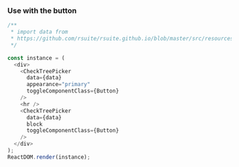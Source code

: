 ### Use with the button

<!--start-code-->

```js
/**
 * import data from
 * https://github.com/rsuite/rsuite.github.io/blob/master/src/resources/data/city.js
 */

const instance = (
  <div>
    <CheckTreePicker
      data={data}
      appearance="primary"
      toggleComponentClass={Button}
    />
    <hr />
    <CheckTreePicker
      data={data}
      block
      toggleComponentClass={Button}
    />
  </div>
);
ReactDOM.render(instance);
```

<!--end-code-->

